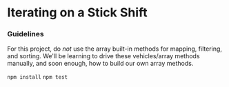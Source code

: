 # Iterating on a Stick Shift

### Guidelines

For this project, do _not_ use the array built-in methods for mapping, filtering, and sorting. We'll be learning to drive these vehicles/array methods manually, and soon enough, how to build our own array methods.

`npm install`
`npm test`
